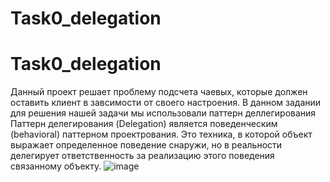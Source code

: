 # Task0_delegation
# Task0_delegation

Данный проект решает проблему подсчета чаевых, которые должен оставить клиент в завсимости от своего настроения.
  В данном задании для решения нашей задачи мы использовали паттерн деллегирования
  Паттерн делегирования (Delegation) является поведенческим (behavioral) паттерном проектрования. 
  Это техника, в которой объект выражает определенное поведение снаружи, но в реальности делегирует ответственность за
  реализацию этого поведения связанному объекту.
  ![image](https://user-images.githubusercontent.com/74929266/209259114-8b78b059-1b63-456a-9bc7-416ffde6f876.png)
